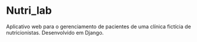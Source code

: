 # Nutri_lab
Aplicativo web para o gerenciamento de pacientes de uma clínica fictícia de nutricionistas. Desenvolvido em Django.
